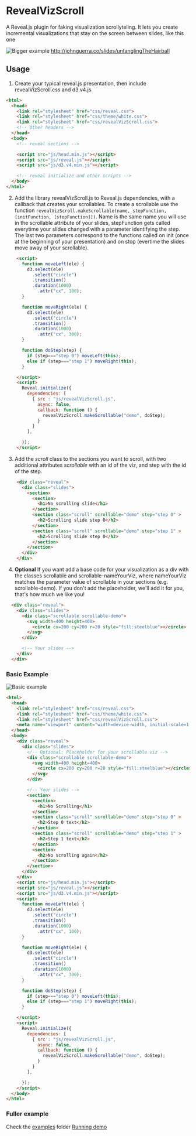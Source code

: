 # RevealVizScroll

A Reveal.js plugin for faking visualization scrollyteling. It lets you create incremental visualizations that stay on the screen between slides, like this one

![Bigger example](gifs/untanglingTheHairball_scrolling.gif)
http://johnguerra.co/slides/untanglingTheHairball

## Usage

1) Create your typical reveal.js presentation, then include revealVizScroll.css and d3.v4.js
```html
<html>
  <head>
    <link rel="stylesheet" href="css/reveal.css">
    <link rel="stylesheet" href="css/theme/white.css">
    <link rel="stylesheet" href="css/revealVizScroll.css">
    <!-- Other headers -->
  </head>
  <body>
    <!-- reveal sections -->

    <script src="js/head.min.js"></script>
    <script src="js/reveal.js"></script>
    <script src="js/d3.v4.min.js"></script>

    <!-- reveal initialize and other scripts -->
  </body>
</html>
```
2) Add the library revealVizScroll.js to Reveal.js dependencies, with a callback that creates your scrollables. To create a scrollable use the function `revealVizScroll.makeScrollable(name, stepFunction, [initFunction, [stopFunction]])`. Name is the same name you will use in the scrollable attribute of your slides, stepFunction gets called everytime your slides changed with a parameter identifying the step. The last two parameters correspond to the functions called on init (once at the beginning of your presentation) and on stop (evertime the slides move away of your scrollable).
```html
    <script>
      function moveLeft(ele) {
        d3.select(ele)
          .select("circle")
          .transition()
          .duration(1000)
            .attr("cx", 100);
      }

      function moveRight(ele) {
        d3.select(ele)
          .select("circle")
          .transition()
          .duration(1000)
            .attr("cx", 300);
      }

      function doStep(step) {
        if (step==="step 0") moveLeft(this);
        else if (step==="step 1") moveRight(this);
      }

    </script>
    <script>
      Reveal.initialize({
        dependencies: [
          { src : "js/revealVizScroll.js",
            async: false,
            callback: function () {
              revealVizScroll.makeScrollable("demo", doStep);
            }
          }
        ],

      });
    </script>
```

3) Add the *scroll* class to the sections you want to scroll, with two additional attributes *scrollable* with an id of the viz, and step with the id of the step.

```html
    <div class="reveal">
      <div class="slides">
        <section>
          <section>
            <h1>No scrolling slide</h1>
          </section>
          <section class="scroll" scrollable="demo" step="step 0" >
            <h2>Scrolling slide step 0</h2>
          </section>
          <section class="scroll" scrollable="demo" step="step 1" >
            <h2>Scrolling slide step 0</h2>
          </section>
        </section>
      </div>
    </div>
```

4) **Optional** If you want add a base code for your visualization as a div with the classes scrollable and scrollable-nameYourViz, where nameYourViz matches the parameter value of scrollable in your sections (e.g. scrollable-demo). If you don't add the placeholder, we'll add it for you, that's how much we like you!

```html
  <div class="reveal">
    <div class="slides">
      <div class="scrollable scrollable-demo">
        <svg width=400 height=400>
          <circle cx=200 cy=200 r=20 style="fill:steelblue"></circle>
        </svg>
      </div>

      <!-- Your slides -->
    </div>
  </div>
```

### Basic Example
![Basic example](gifs/minimal.gif)
```html
<html>
  <head>
    <link rel="stylesheet" href="css/reveal.css">
    <link rel="stylesheet" href="css/theme/white.css">
    <link rel="stylesheet" href="css/revealVizScroll.css">
    <meta name="viewport" content="width=device-width, initial-scale=1.0, maximum-scale=1.0, user-scalable=no, minimal-ui">
  </head>
  <body>
    <div class="reveal">
      <div class="slides">
        <!-- Optional: Placeholder for your scrollable viz -->
        <div class="scrollable scrollable-demo">
          <svg width=400 height=400>
            <circle cx=200 cy=200 r=20 style="fill:steelblue"></circle>
          </svg>
        </div>

        <!-- Your slides -->
        <section>
          <section>
            <h1>No Scrolling</h1>
          </section>
          <section class="scroll" scrollable="demo" step="step 0" >
            <h2>Step 0 text</h2>
          </section>
          <section class="scroll" scrollable="demo" step="step 1" >
            <h2>Step 1 text</h2>
          </section>
          <section>
            <h2>No scrolling again</h2>
          </section>
        </section>
      </div>
    </div>
    <script src="js/head.min.js"></script>
    <script src="js/reveal.js"></script>
    <script src="js/d3.v4.min.js"></script>
    <script>
      function moveLeft(ele) {
        d3.select(ele)
          .select("circle")
          .transition()
          .duration(1000)
            .attr("cx", 100);
      }

      function moveRight(ele) {
        d3.select(ele)
          .select("circle")
          .transition()
          .duration(1000)
            .attr("cx", 300);
      }

      function doStep(step) {
        if (step==="step 0") moveLeft(this);
        else if (step==="step 1") moveRight(this);
      }

    </script>
    <script>
      Reveal.initialize({
        dependencies: [
          { src : "js/revealVizScroll.js",
            async: false,
            callback: function () {
              revealVizScroll.makeScrollable("demo", doStep);
            }
          }
        ],

      });
    </script>
  </body>
</html>
```

### Fuller example

Check the [examples](https://github.com/john-guerra/revealVizScrollyteling/tree/master/examples) folder
[Running demo](https://john-guerra.github.io/revealVizScrollyteling/examples/)

